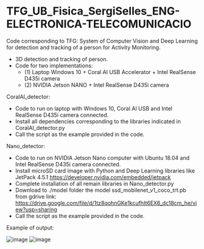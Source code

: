 # TFG_UB_Fisica_SergiSelles_ENG-ELECTRONICA-TELECOMUNICACIO
Code corresponding to TFG: System of Computer Vision and Deep Learning for detection and tracking of a person for Activity Monitoring.

- 3D detection and tracking of person.
- Code for two implementations: 
    - (1) Laptop Windows 10 + Coral AI USB Accelerator + Intel RealSense D435i camera
    - (2) NVIDIA Jetson NANO + Intel RealSense D435i camera


CoralAI_detector: 
  - Code to run on laptop with Windows 10, Coral AI USB and Intel RealSense D435i camera connected.
  - Install all dependencies corresponding to the libraries indicated in CoralAI_detector.py
  - Call the script as the example provided in the code.

Nano_detector: 
  - Code to run on NVIDIA Jetson Nano computer with Ubuntu 18.04 and Intel RealSense D435i camera connected.
  - Install microSD card image with Python and Deep Learning libraries like JetPack 4.5.1 https://developer.nvidia.com/embedded/jetpack
  - Complete installation of all remain libraries in Nano_detector.py
  - Download to ./model folder the model ssd_mobilenet_v1_coco_trt.pb from gdrive link: https://drive.google.com/file/d/1tz8qohnGKe1kcufhIt6EX6_dc18cm_he/view?usp=sharing
  - Call the script as the example provided in the code.

Example of output:

![image](https://user-images.githubusercontent.com/72890882/122737506-65796200-d281-11eb-94c4-79c5d35c0be2.png)
![image](https://user-images.githubusercontent.com/72890882/122737767-aec9b180-d281-11eb-8dfc-6b0c775d4ce8.png)
